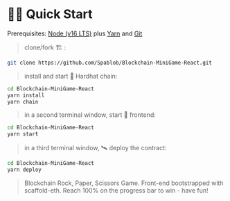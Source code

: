 # 🏄‍♂️ Quick Start

Prerequisites: [Node (v16 LTS)](https://nodejs.org/en/download/) plus [Yarn](https://classic.yarnpkg.com/en/docs/install/) and [Git](https://git-scm.com/downloads)

> clone/fork 🏗 :

```bash
git clone https://github.com/Spablob/Blockchain-MiniGame-React.git
```

> install and start 👷‍ Hardhat chain:

```bash
cd Blockchain-MiniGame-React
yarn install
yarn chain
```

> in a second terminal window, start 📱 frontend:

```bash
cd Blockchain-MiniGame-React
yarn start
```

> in a third terminal window, 🛰 deploy the contract:

```bash
cd Blockchain-MiniGame-React
yarn deploy
```

> Blockchain Rock, Paper, Scissors Game. Front-end bootstrapped with scaffold-eth. 
> Reach 100% on the progress bar to win - have fun!
